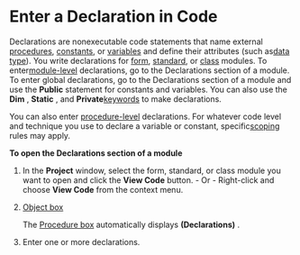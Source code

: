 
# Enter a Declaration in Code

Declarations are nonexecutable code statements that name external [procedures](b8bdf64f-5920-1ae9-16d0-b26d09524a30.md), [constants](b8bdf64f-5920-1ae9-16d0-b26d09524a30.md), or [variables](b8bdf64f-5920-1ae9-16d0-b26d09524a30.md) and define their attributes (such as[data type](b8bdf64f-5920-1ae9-16d0-b26d09524a30.md)). You write declarations for [form](b8bdf64f-5920-1ae9-16d0-b26d09524a30.md), [standard](b8bdf64f-5920-1ae9-16d0-b26d09524a30.md), or [class](b8bdf64f-5920-1ae9-16d0-b26d09524a30.md) modules. To enter[module-level](b8bdf64f-5920-1ae9-16d0-b26d09524a30.md) declarations, go to the Declarations section of a module. To enter global declarations, go to the Declarations section of a module and use the **Public** statement for constants and variables. You can also use the **Dim** , **Static** , and **Private**[keywords](b8bdf64f-5920-1ae9-16d0-b26d09524a30.md) to make declarations.

You can also enter [procedure-level](b8bdf64f-5920-1ae9-16d0-b26d09524a30.md) declarations. For whatever code level and technique you use to declare a variable or constant, specific[scoping](b8bdf64f-5920-1ae9-16d0-b26d09524a30.md) rules may apply.

 **To open the Declarations section of a module**



1. In the  **Project** window, select the form, standard, or class module you want to open and click the **View Code** button. - Or - Right-click and choose **View Code** from the context menu.
    
2. [Object box](b8bdf64f-5920-1ae9-16d0-b26d09524a30.md)
    
    The [Procedure box](b8bdf64f-5920-1ae9-16d0-b26d09524a30.md) automatically displays **(Declarations)** .
    
3. Enter one or more declarations.
    

